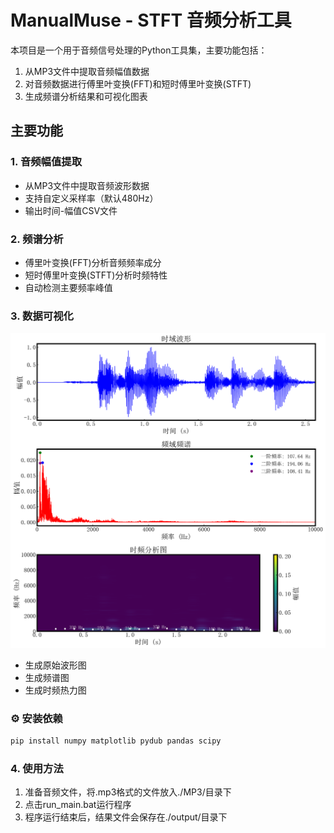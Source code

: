 # ManualMuse - STFT 音频分析工具

本项目是一个用于音频信号处理的Python工具集，主要功能包括：
1. 从MP3文件中提取音频幅值数据
2. 对音频数据进行傅里叶变换(FFT)和短时傅里叶变换(STFT)
3. 生成频谱分析结果和可视化图表

## 主要功能

### 1. 音频幅值提取
- 从MP3文件中提取音频波形数据
- 支持自定义采样率（默认480Hz）
- 输出时间-幅值CSV文件

### 2. 频谱分析
- 傅里叶变换(FFT)分析音频频率成分
- 短时傅里叶变换(STFT)分析时频特性
- 自动检测主要频率峰值

### 3. 数据可视化
![项目截图](./output/man_amplitude_plot.png)
- 生成原始波形图
- 生成频谱图
- 生成时频热力图

### ⚙️ 安装依赖
```bash
pip install numpy matplotlib pydub pandas scipy
```

### 4. 使用方法

1. 准备音频文件，将.mp3格式的文件放入./MP3/目录下
2. 点击run_main.bat运行程序
3. 程序运行结束后，结果文件会保存在./output/目录下

